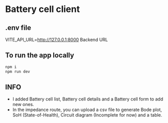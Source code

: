 # Battery cell client

## .env file

VITE_API_URL=http://127.0.0.1:8000 Backend URL

## To run the app locally

```bash
npm i
npm run dev
```

## INFO

- I added Battery cell list, Battery cell details and a Battery cell form to add new ones.
- In the impedance route, you can upload a csv file to generate Bode plot, SoH (State-of-Health), Circuit diagram (Incomplete for now) and a table.
